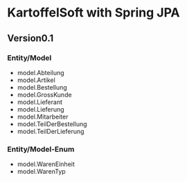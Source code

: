 # KartoffelSoft with Spring JPA
## Version0.1



### Entity/Model
* model.Abteilung
* model.Artikel
* model.Bestellung
* model.GrossKunde
* model.Lieferant
* model.Lieferung
* model.Mitarbeiter
* model.TeilDerBestellung
* model.TeilDerLieferung

### Entity/Model-Enum
* model.WarenEinheit
* model.WarenTyp